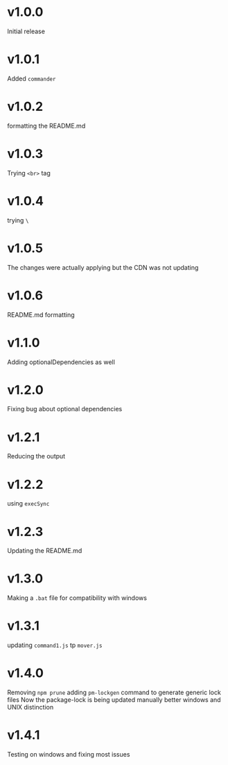 # v1.0.0
Initial release
# v1.0.1
Added `commander`
# v1.0.2
formatting the README.md
# v1.0.3
Trying `<br>` tag
# v1.0.4
trying `\`
# v1.0.5
The changes were actually applying but the CDN was not updating
# v1.0.6
README.md formatting
# v1.1.0
Adding optionalDependencies as well
# v1.2.0
Fixing bug about optional dependencies
# v1.2.1
Reducing the output
# v1.2.2
using `execSync`
# v1.2.3
Updating the README.md
# v1.3.0
Making a `.bat` file for compatibility with windows
# v1.3.1
updating `command1.js` tp `mover.js`
# v1.4.0
Removing `npm prune`
adding `pm-lockgen` command to generate generic lock files
Now the package-lock is being updated manually 
better windows and UNIX distinction

# v1.4.1
Testing on windows and fixing most issues
